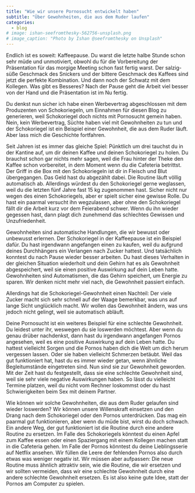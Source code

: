 ```yaml
---
title: "Wie wir unsere Pornosucht entwickelt haben"
subtitle: "Über Gewohnheiten, die aus dem Ruder laufen"
categories:
  - blog
# image: ishan-seefromthesky-562756-unsplash.png
# image_caption: "Photo by Ishan @seefromthesky on Unsplash"
---
```


Endlich ist es soweit: Kaffeepause. Du warst die letzte halbe Stunde schon sehr müde und unmotiviert, obwohl du für die Vorbereitung der Präsentation für das morgige Meeting
schon fast fertig warst. Der salzig-süße Geschmack des Snickers und der bittere Geschmack des Kaffees sind jetzt die perfekte Kombination.
Und dann noch der Schwatz mit dem Kollegen. Was gibt es Besseres? Nach der Pause geht die Arbeit viel besser von der Hand und die Präsentation ist im Nu fertig.

Du denkst nun sicher ich habe einen Werbevertrag abgeschlossen mit dem Produzenten von Schokoriegeln, um Einnahmen für diesen Blog zu generieren, weil
Schokoriegel doch nichts mit Pornosucht gemein haben. Nein, kein Werbevertrag, Süchte haben viel mit Gewohnheiten zu tun und der Schokoriegel ist ein Beispiel einer Gewohnheit, die aus dem Ruder läuft. Aber lass mich die Geschichte fortfahren.

Seit Jahren ist es immer das gleiche Spiel: Pünktlich um drei tauchst du in der Kantine auf, um dir deinen Kaffee und deinen Schokoriegel zu holen. Du brauchst schon gar nichts mehr sagen, weil die Frau hinter der Theke den Kaffee schon vorbereitet, in dem Moment wenn du die Cafeteria betrittst. Der Griff in die Box mit den Schokoriegeln ist dir in Fleisch und Blut übergegangen. Das Geld hast du abgezählt dabei. Die Routine läuft völlig automatisch ab. Allerdings würdest du den Schokoriegel gerne weglassen, weil du die letzten fünf Jahre fast 15 kg zugenommen hast. Sicher nicht nur wegen des einen Schokoriegels, aber er spielt sicher eine gewisse Rolle. Du hast ein paarmal versucht ihn wegzulassen, aber ohne den Schokoriegel fällt dir die Arbeit kurz vor dem Feierabend schwer. Wenn du ihn wieder gegessen hast, dann plagt dich zunehmend das schlechtes Gewissen und Unzufriedenheit.

Gewohnheiten sind automatische Handlungen, die wir bewusst oder unbewusst erlernen. Der
Schokoriegel in der Kaffeepause ist ein Beispiel dafür. Du hast irgendwann angefangen einen zu kaufen, weil du aufgrund deines Durchhängers ein Verlangen nach Zucker hattest. Und tatsächlich konntest du nach Pause wieder besser arbeiten. Du hast dieses Verhalten in der gleichen Situation wiederholt und dein Gehirn hat es als Gewohnheit abgespeichert, weil sie einen positive Auswirkung auf dein Leben hatte. Gewohnheiten sind Automatismen, die das Gehirn speichert, um Energie zu sparen. Wir denken nicht mehr viel nach, die Gewohnheit passiert einfach.

Allerdings hat die Schokoriegel-Gewohnheit einen Nachteil: Der viele Zucker macht sich sehr schnell auf der Waage bemerkbar, was uns auf lange Sicht unglücklich macht. Wir wollen das Gewohnheit ändern, was uns jedoch nicht gelingt, weil sie automatisch abläuft.

Deine Pornosucht ist ein weiteres Beispiel für eine schlechte Gewohnheit. Du leidest unter ihr, weswegen du sie loswerden möchtest. Aber wenn du genau drüber nachdenkst, dann hast du irgendwann angefangen Pornos angesehen, weil es eine positive Auswirkung auf dein Leben hatte. Du hattest vielleicht Sorgen und die Pornos haben dich die Welt um dich herum vergessen lassen. Oder sie haben vielleicht Schmerzen betäubt. Weil das gut funktioniert hat, hast du es immer wieder getan, wenn ähnliche Begleitumstände eingetreten sind. Nun sind sie zur Gewohnheit geworden. Mit der Zeit hast du festgestellt, dass sie eine schlechte Gewohnheit sind, weil sie sehr viele negative Auswirkungen haben. So lässt du vielleicht Termine platzen, weil du nicht vom Rechner loskommst oder du hast Schwierigkeiten beim Sex mit deinem Partner.

Wie können wir solche Gewohnheiten, die aus dem Ruder gelaufen sind wieder loswerden?
Wir können unsere Willenskraft einsetzen und den Drang nach dem Schokoriegel oder den Pornos unterdrücken. Das mag ein paarmal gut funktionieren, aber wenn du müde bist, wirst du doch schwach. Ein andere Weg, der gut funktioniert ist die Routine durch eine andere Routine zu ersetzen. Im Falle des Schokoriegels könntest du einen Apfel zum Kaffee essen oder einen Spaziergang mit einem Kollegen machen statt in die Cafeteria gehen. Im Falle der Pornos könntest du deine Lieblingsserie auf Netflix ansehen. Wir füllen die Leere der fehlenden Pornos also durch etwas was weniger negativ ist. Wir müssen aber aufpassen: Die neue Routine muss ähnlich attraktiv sein, wie die Routine, die wir ersetzen und wir sollten vermeiden, dass wir eine schlechte Gewohnheit durch eine andere schlechte Gewohnheit ersetzen. Es ist also keine gute Idee, statt der Pornos am Computer zu spielen.
